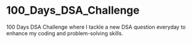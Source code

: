 # 100_Days_DSA_Challenge
100 Days DSA Challenge where I tackle a new DSA question everyday to enhance my coding and problem-solving skills.
